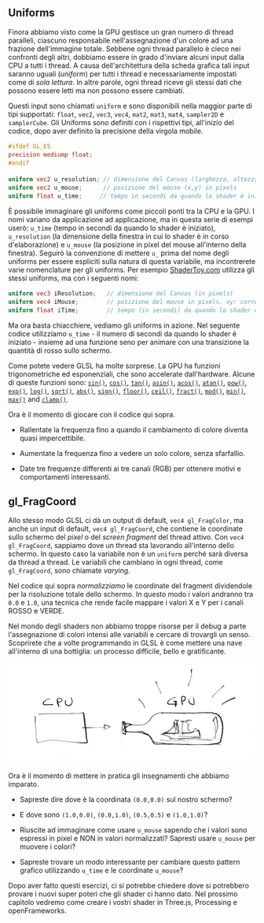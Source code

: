 ## Uniforms

Finora abbiamo visto come la GPU gestisce un gran numero di thread paralleli, ciascuno responsabile nell'assegnazione d'un colore ad una frazione dell'immagine totale. Sebbene ogni thread parallelo è cieco nei confronti degli altri, dobbiamo essere in grado d'inviare alcuni input dalla CPU a tutti i thread. A causa dell'architettura della scheda grafica tali input saranno uguali (*uniform*) per tutti i thread e necessariamente impostati come di *sola lettura*. In altre parole, ogni thread riceve gli stessi dati che possono essere letti ma non possono essere cambiati.

Questi input sono chiamati ```uniform``` e sono disponibili nella maggior parte di tipi supportati: ```float```, ```vec2```, ```vec3```, ```vec4```, ```mat2```, ```mat3```, ```mat4```, ```sampler2D``` e ```samplerCube```. Gli Uniforms sono definiti con i rispettivi tipi, all'inizio del codice, dopo aver definito la precisione della virgola mobile.

```glsl
#ifdef GL_ES
precision mediump float;
#endif

uniform vec2 u_resolution; // dimensione del Canvas (larghezza, altezza)
uniform vec2 u_mouse;      // posizione del mouse (x,y) in pixels
uniform float u_time;	  // tempo in secondi da quando lo shader è iniziato
```

È possibile immaginare gli uniforms come piccoli ponti tra la CPU e la GPU. I nomi variano da applicazione ad applicazione, ma in questa serie di esempi userò: ```u_time``` (tempo in secondi da quando lo shader è iniziato), ```u_resolution``` (la dimensione della finestra in cui lo shader è in corso d'elaborazione) e ```u_mouse``` (la posizione in pixel del mouse all'interno della finestra). Seguirò la convenzione di mettere ```u_``` prima del nome degli uniforms per essere espliciti sulla natura di questa variabile, ma incontrerete varie nomenclature per gli uniforms. Per esempio [ShaderToy.com](https://www.shadertoy.com/) utilizza gli stessi uniforms, ma con i seguenti nomi:

```glsl
uniform vec3 iResolution;   // dimensione del Canvas (in pixels)
uniform vec4 iMouse;        // posizione del mouse in pixels. xy: corrente, zw: click
uniform float iTime;        // tempo (in secondi) da quando lo shader è iniziato
```

Ma ora basta chiacchiere, vediamo gli uniforms in azione. Nel seguente codice utilizziamo ```u_time``` - il numero di secondi da quando lo shader è iniziato - insieme ad una funzione seno per animare con una transizione la quantità di rosso sullo schermo.

<div class="codeAndCanvas" data="time.frag"></div>

Come potete vedere GLSL ha molte sorprese. La GPU ha funzioni trigonometriche ed esponenziali, che sono accelerate dall'hardware. Alcune di queste funzioni sono: [```sin()```](../glossary/?search=sin), [```cos()```](../glossary/?search=cos), [```tan()```](../glossary/?search=tan), [```asin()```](../glossary/?search=asin), [```acos()```](../glossary/?search=acos), [```atan()```](../glossary/?search=atan), [```pow()```](../glossary/?search=pow), [```exp()```](../glossary/?search=exp), [```log()```](../glossary/?search=log), [```sqrt()```](../glossary/?search=sqrt), [```abs()```](../glossary/?search=abs), [```sign()```](../glossary/?search=sign), [```floor()```](../glossary/?search=floor), [```ceil()```](../glossary/?search=ceil), [```fract()```](../glossary/?search=fract), [```mod()```](../glossary/?search=mod), [```min()```](../glossary/?search=min), [```max()```](../glossary/?search=max) and [```clamp()```](../glossary/?search=clamp).

Ora è il momento di giocare con il codice qui sopra.

* Rallentate la frequenza fino a quando il cambiamento di colore diventa quasi impercettibile.

* Aumentate la frequenza fino a vedere un solo colore, senza sfarfallio.

* Date tre frequenze differenti ai tre canali (RGB) per ottenere motivi e comportamenti interessanti.

## gl_FragCoord

Allo stesso modo GLSL ci dà un output di default, ```vec4 gl_FragColor```, ma anche un input di default, ```vec4 gl_FragCoord```, che contiene le coordinate sullo schermo del *pixel* o del *screen fragment* del thread attivo. Con ```vec4 gl_FragCoord```, sappiamo dove un thread sta lavorando all'interno dello schermo. In questo caso la variabile non è un ```uniform``` perché sarà diversa da thread a thread. Le variabili che cambiano in ogni thread, come ```gl_FragCoord```, sono chiamate *varying*.

<div class="codeAndCanvas" data="space.frag"></div>

Nel codice qui sopra *normalizziamo* le coordinate del fragment dividendole per la risoluzione totale dello schermo. In questo modo i valori andranno tra ```0.0``` e ```1.0```, una tecnica che rende facile mappare i valori X e Y per i canali ROSSO e VERDE.

Nel mondo degli shaders non abbiamo troppe risorse per il debug a parte l'assegnazione di colori intensi alle variabili e cercare di trovargli un senso. Scoprirete che a volte programmando in GLSL è come mettere una nave all'interno di una bottiglia: un processo difficile, bello e gratificante.

![](08.png)

Ora è il momento di mettere in pratica gli insegnamenti che abbiamo imparato.

* Sapreste dire dove è la coordinata ```(0.0,0.0)``` sul nostro schermo?

* E dove sono ```(1.0,0.0)```, ```(0.0,1.0)```, ```(0.5,0.5)``` e ```(1.0,1.0)```?

* Riuscite ad immaginare come usare ```u_mouse``` sapendo che i valori sono espressi in pixel e NON in valori normalizzati? Sapresti usare ```u_mouse``` per muovere i colori?

* Sapreste trovare un modo interessante per cambiare questo pattern grafico utilizzando ```u_time``` e le coordinate ```u_mouse```?

Dopo aver fatto questi esercizi, ci si potrebbe chiedere dove si potrebbero provare i nuovi super poteri che gli shader ci hanno dato. Nel prossimo capitolo vedremo come creare i vostri shader in Three.js, Processing e openFrameworks.
